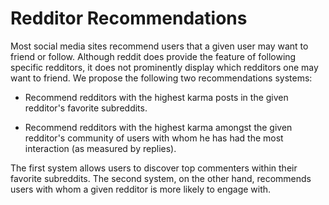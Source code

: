 # Redditor Recommendations

Most social media sites recommend users that a given user may want to friend or follow. Although reddit does provide the feature of following specific redditors, it does not prominently display which redditors one may want to friend. We propose the following two recommendations systems:

* Recommend redditors with the highest karma posts in the given redditor's favorite subreddits.

* Recommend redditors with the highest karma amongst the given redditor's community of users with whom he has had the most interaction (as measured by replies).

The first system allows users to discover top commenters within their favorite subreddits. The second system, on the other hand, recommends users with whom a given redditor is more likely to engage with.
